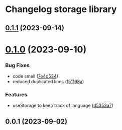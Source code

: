 # Changelog storage library

## [0.1.1](https://github.com/sauldeleon/portfolio-blog/compare/storage-0.1.0...storage-0.1.1) (2023-09-14)

# [0.1.0](https://github.com/sauldeleon/portfolio-blog/compare/storage-0.0.1...storage-0.1.0) (2023-09-10)

### Bug Fixes

- code smell ([7e4d534](https://github.com/sauldeleon/portfolio-blog/commit/7e4d534186d1d7ee8d2cbbcda0de2c76336d120d))
- reduced duplicated lines ([f51168a](https://github.com/sauldeleon/portfolio-blog/commit/f51168aefe025a5a65ffdb2dc22f7a16b863406e))

### Features

- useStorage to keep track of language ([d5353a7](https://github.com/sauldeleon/portfolio-blog/commit/d5353a7607a0744d8910b961bc7fb4d348b14614))

## 0.0.1 (2023-09-02)
